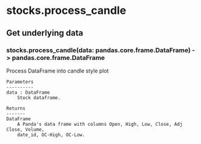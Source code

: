 # stocks.process_candle

## Get underlying data 
### stocks.process_candle(data: pandas.core.frame.DataFrame) -> pandas.core.frame.DataFrame

Process DataFrame into candle style plot

    Parameters
    ----------
    data : DataFrame
        Stock dataframe.

    Returns
    -------
    DataFrame
        A Panda's data frame with columns Open, High, Low, Close, Adj Close, Volume,
        date_id, OC-High, OC-Low.
